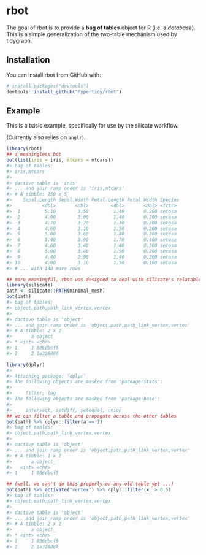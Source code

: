 
<!-- README.md is generated from README.Rmd. Please edit that file -->
rbot
====

The goal of rbot is to provide a **bag of tables** object for R (i.e. a *database*). This is a simple generalization of the two-table mechanism used by tidygraph.

Installation
------------

You can install rbot from GitHub with:

``` r
# install.packages("devtools")
devtools::install_github("hypertidy/rbot")
```

Example
-------

This is a basic example, specifically for use by the silicate workflow.

(Currently also relies on `anglr`).

``` r
library(rbot)
## a meaningless bot
bot(list(iris = iris, mtcars = mtcars))
#> bag of tables:
#> iris,mtcars 
#> 
#> dactive table is 'iris' 
#> ... and join ramp order is 'iris,mtcars'
#> # A tibble: 150 x 5
#>    Sepal.Length Sepal.Width Petal.Length Petal.Width Species
#>           <dbl>       <dbl>        <dbl>       <dbl> <fctr> 
#>  1         5.10        3.50         1.40       0.200 setosa 
#>  2         4.90        3.00         1.40       0.200 setosa 
#>  3         4.70        3.20         1.30       0.200 setosa 
#>  4         4.60        3.10         1.50       0.200 setosa 
#>  5         5.00        3.60         1.40       0.200 setosa 
#>  6         5.40        3.90         1.70       0.400 setosa 
#>  7         4.60        3.40         1.40       0.300 setosa 
#>  8         5.00        3.40         1.50       0.200 setosa 
#>  9         4.40        2.90         1.40       0.200 setosa 
#> 10         4.90        3.10         1.50       0.100 setosa 
#> # ... with 140 more rows

## more meaningful, rbot was designed to deal with silicate's relatable tables
library(silicate)
path <- silicate::PATH(minimal_mesh)
bot(path)
#> bag of tables:
#> object,path,path_link_vertex,vertex 
#> 
#> dactive table is 'object' 
#> ... and join ramp order is 'object,path,path_link_vertex,vertex'
#> # A tibble: 2 x 2
#>       a object_ 
#> * <int> <chr>   
#> 1     1 886dbcf5
#> 2     2 1a32888f

library(dplyr)
#> 
#> Attaching package: 'dplyr'
#> The following objects are masked from 'package:stats':
#> 
#>     filter, lag
#> The following objects are masked from 'package:base':
#> 
#>     intersect, setdiff, setequal, union
## we can filter a table and propagate across the other tables
bot(path) %>% dplyr::filter(a == 1)
#> bag of tables:
#> object,path,path_link_vertex,vertex 
#> 
#> dactive table is 'object' 
#> ... and join ramp order is 'object,path,path_link_vertex,vertex'
#> # A tibble: 1 x 2
#>       a object_ 
#>   <int> <chr>   
#> 1     1 886dbcf5

## (well, we can't do this properly on any old table yet ...)
bot(path) %>% activate("vertex") %>% dplyr::filter(x_ > 0.5)
#> bag of tables:
#> object,path,path_link_vertex,vertex 
#> 
#> dactive table is 'object' 
#> ... and join ramp order is 'object,path,path_link_vertex,vertex'
#> # A tibble: 2 x 2
#>       a object_ 
#> * <int> <chr>   
#> 1     1 886dbcf5
#> 2     2 1a32888f
```

